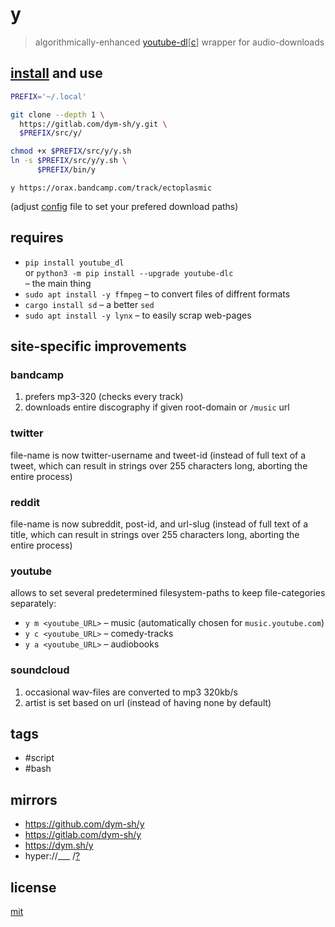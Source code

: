 # y

> algorithmically-enhanced [youtube-dl](https://yt-dl.org)[[c](https://github.com/blackjack4494/yt-dlc)] wrapper for audio-downloads


## [install](./install.sh) and use
``` sh
PREFIX='~/.local'

git clone --depth 1 \
  https://gitlab.com/dym-sh/y.git \
  $PREFIX/src/y/

chmod +x $PREFIX/src/y/y.sh
ln -s $PREFIX/src/y/y.sh \
      $PREFIX/bin/y
```

`y https://orax.bandcamp.com/track/ectoplasmic`

(adjust [config](./config.sh) file to set your prefered download paths)


## requires
- `pip install youtube_dl` \
  or `python3 -m pip install --upgrade youtube-dlc` \
  – the main thing
- `sudo apt install -y ffmpeg` – to convert files of diffrent formats
- `cargo install sd` – a better `sed`
- `sudo apt install -y lynx` – to easily scrap web-pages


## site-specific improvements

### bandcamp
1. prefers mp3-320 (checks every track)
2. downloads entire discography if given root-domain or `/music` url

### twitter
file-name is now twitter-username and tweet-id
(instead of full text of a tweet, which can result in strings over 255 characters long, aborting the entire process)

### reddit
file-name is now subreddit, post-id, and url-slug
(instead of full text of a title, which can result in strings over 255 characters long, aborting the entire process)

### youtube
allows to set several predetermined filesystem-paths to keep file-categories separately:

- `y m <youtube_URL>` – music (automatically chosen for `music.youtube.com`)
- `y c <youtube_URL>` – comedy-tracks
- `y a <youtube_URL>` – audiobooks

### soundcloud
1. occasional wav-files are converted to mp3 320kb/s
2. artist is set based on url (instead of having none by default)


## tags
- #script
- #bash


## mirrors
- https://github.com/dym-sh/y
- https://gitlab.com/dym-sh/y
- https://dym.sh/y
- hyper://___ /[?](https://beakerbrowser.com)


## license
[mit](./license)
